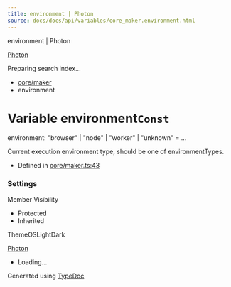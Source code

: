 ```yaml
---
title: environment | Photon
source: docs/docs/api/variables/core_maker.environment.html
---
```


environment | Photon

[Photon](../index.html)




Preparing search index...

* [core/maker](../modules/core_maker.html)
* environment

# Variable environment`Const`

environment: "browser" | "node" | "worker" | "unknown" = ...

Current execution environment type, should be one of environmentTypes.

* Defined in [core/maker.ts:43](https://github.com/mwhite454/photon/blob/main/packages/photon/src/core/maker.ts#L43)

### Settings

Member Visibility

* Protected
* Inherited

ThemeOSLightDark

[Photon](../index.html)

* Loading...

Generated using [TypeDoc](https://typedoc.org/)
